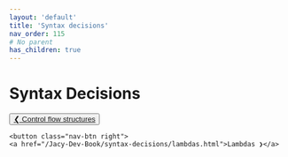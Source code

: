 ```yaml
---
layout: 'default'
title: 'Syntax decisions'
nav_order: 115
# No parent
has_children: true
---
```


# Syntax Decisions
<div class="nav-btn-block">
    <button class="nav-btn left">
    <a href="/Jacy-Dev-Book/syntax-decisions/control-flow-structures.html">❮ Control flow structures</a>
</button>

    <button class="nav-btn right">
    <a href="/Jacy-Dev-Book/syntax-decisions/lambdas.html">Lambdas ❯</a>
</button>

</div>
